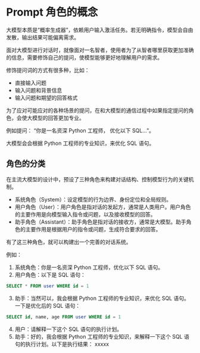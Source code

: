 # Prompt 角色的概念

大模型本质是“概率生成器”，依赖用户输入激活任务。若无明确指令，模型会自由发散，输出结果可能偏离需求。

面对大模型进行对话时，就像面对一名智者，使用者为了从智者哪里获取更加准确的信息，需要修饰自己的提问，使模型能够更好地理解用户的需求。

修饰提问词的方式有很多种，比如：

- 直接输入问题
- 输入问题和背景信息
- 输入问题和期望的回答格式

为了应对可能应对的各种场景的提问，在和大模型的通信过程中如果指定提问的角色，会使大模型的回答更加专业。

例如提问： “你是一名资深 Python 工程师， 优化以下 SQL…”。

大模型会会根据 Python 工程师的专业知识，来优化 SQL 语句。

## 角色的分类

在主流大模型的设计中，预设了三种角色来构建对话结构、控制模型行为的关键机制。

- 系统角色（System）：设定模型的行为边界、身份定位和全局规则。
- 用户角色（User）：用户角色是指对话的发起方，通常是人类用户。用户角色的主要作用是向模型输入指令或问题，以及接收模型的回答。
- 助手角色（Assistant）：助手角色是指对话的接收方，通常是大模型。助手角色的主要作用是根据用户的指令或问题，生成符合要求的回答。

有了这三种角色，就可以构建出一个完善的对话系统。

例如：

1. 系统角色：你是一名资深 Python 工程师，优化以下 SQL 语句。
2. 用户角色：以下是 SQL 语句：

```sql
SELECT * FROM user WHERE id = 1
```

3. 助手：当然可以，我会根据 Python 工程师的专业知识，来优化 SQL 语句。一下是优化后的 SQL 语句：

```sql
SELECT id, name, age FROM user WHERE id = 1
```

4. 用户：请解释一下这个 SQL 语句的执行计划。
5. 助手：好的，我会根据 Python 工程师的专业知识，来解释一下这个 SQL 语句的执行计划。以下是执行结果： xxxxx
